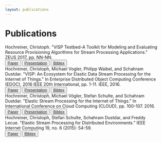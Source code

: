 ```yaml
---
layout: publications
---
```


# Publications


<div class="panel panel-default">
  <div class="panel-body">
Hochreiner, Christoph. "VISP Testbed-A Toolkit for Modeling and Evaluating Resource Provisioning Algorithms for Stream Processing Applications." ZEUS 2017, pp. NN-NN.
</div>
  <div class="panel-footer text-center ">
  <div class="btn-group" role="group" >
  <button type="button" class="btn btn-default">
  <a href="http://www.infosys.tuwien.ac.at/staff/hochreiner/publications/2017_ZEUS.pdf">
  <span class="glyphicon glyphicon-book" aria-hidden="true"></span> Paper </a></button>
  <button type="button" class="btn btn-default">
  <a href="https://speakerdeck.com/chochreiner/visp-testbed-a-toolkit-for-modeling-and-evaluating-resource-provisioning-algorithms-for-stream-processing-applications"> 
  <span class="glyphicon glyphicon-expand" aria-hidden="true"></span> Presentation</a></button>
  <button type="button" class="btn btn-default">
  <a href="http://www.infosys.tuwien.ac.at/staff/hochreiner/publications/bibtex/hochreiner2017zeus.bib"> 
  <span class="glyphicon glyphicon-list-alt" aria-hidden="true"></span> Bibtex</a></button>
</div>
</div>
</div>


<div class="panel panel-default">
  <div class="panel-body">
Hochreiner, Christoph, Michael Vogler, Philipp Waibel, and Schahram Dustdar. "VISP: An Ecosystem for Elastic Data Stream Processing for the Internet of Things." In Enterprise Distributed Object Computing Conference (EDOC), 2016 IEEE 20th International, pp. 1-11. IEEE, 2016.
</div>
  <div class="panel-footer text-center ">
  <div class="btn-group" role="group" >
  <button type="button" class="btn btn-default">
  <a href="http://www.infosys.tuwien.ac.at/staff/hochreiner/publications/EDOC2016.pdf">
  <span class="glyphicon glyphicon-book" aria-hidden="true"></span> Paper </a></button>
  <button type="button" class="btn btn-default">
  <a href="https://speakerdeck.com/chochreiner/visp-an-ecosystem-for-elastic-data-stream-processing-for-the-internet-of-things"> 
  <span class="glyphicon glyphicon-expand" aria-hidden="true"></span> Presentation</a></button>
  <button type="button" class="btn btn-default">
  <a href="http://www.infosys.tuwien.ac.at/staff/hochreiner/publications/bibtex/hochreiner2016edoc.bib"> 
  <span class="glyphicon glyphicon-list-alt" aria-hidden="true"></span> Bibtex</a></button>
</div>
</div>
</div>

<div class="panel panel-default">
  <div class="panel-body">
Hochreiner, Christoph, Michael Vögler, Stefan Schulte, and Schahram Dustdar. "Elastic Stream Processing for the Internet of Things." In International Conference on Cloud Computing (CLOUD), pp. 100-107. 2016.
</div>
  <div class="panel-footer text-center ">
  <div class="btn-group" role="group" >
  <button type="button" class="btn btn-default">
  <a href="http://www.infosys.tuwien.ac.at/staff/hochreiner/publications/IEEECloud2016.pdf">
  <span class="glyphicon glyphicon-book" aria-hidden="true"></span> Paper </a></button>
  <button type="button" class="btn btn-default">
  <a href="https://speakerdeck.com/chochreiner/elastic-stream-processing-for-the-internet-of-things"> 
  <span class="glyphicon glyphicon-expand" aria-hidden="true"></span> Presentation</a></button>
  <button type="button" class="btn btn-default">
  <a href="http://www.infosys.tuwien.ac.at/staff/hochreiner/publications/bibtex/hochreiner2016cloud.bib"> 
  <span class="glyphicon glyphicon-list-alt" aria-hidden="true"></span> Bibtex</a></button>
</div>
</div>
</div>


<div class="panel panel-default">
  <div class="panel-body">
Hochreiner, Christoph, Stefan Schulte, Schahram Dustdar, and Freddy Lecue. "Elastic Stream Processing for Distributed Environments." IEEE Internet Computing 19, no. 6 (2015): 54-59.
</div>
  <div class="panel-footer text-center ">
  <div class="btn-group" role="group" >
  <button type="button" class="btn btn-default">
  <a href="http://www.infosys.tuwien.ac.at/staff/hochreiner/publications/EDOC2016.pdf">
  <span class="glyphicon glyphicon-book" aria-hidden="true"></span> Paper </a></button>
  <button type="button" class="btn btn-default">
  <a href="http://www.infosys.tuwien.ac.at/staff/hochreiner/publications/bibtex/hochreiner2015ic.bib"> 
  <span class="glyphicon glyphicon-list-alt" aria-hidden="true"></span> Bibtex</a></button>
</div>
</div>
</div>  



